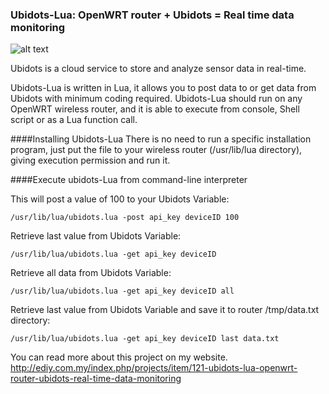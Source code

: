 ### Ubidots-Lua: OpenWRT router + Ubidots = Real time data monitoring
![alt text](https://cloud.githubusercontent.com/assets/11365120/8148815/3d5a5250-12e0-11e5-878d-e053382554f6.jpg "Ubidots")

Ubidots is a cloud service to store and analyze sensor data in real-time.

Ubidots-Lua is written in Lua, it allows you to post data to or get data from Ubidots with minimum coding required. Ubidots-Lua should run on any OpenWRT wireless router, and it is able to execute from console, Shell script or as a Lua function call.

####Installing Ubidots-Lua
There is no need to run a specific installation program, just put the file to your wireless router (/usr/lib/lua directory), giving execution permission and run it.

####Execute ubidots-Lua from command-line interpreter

This will post a value of 100 to your Ubidots Variable:
```
/usr/lib/lua/ubidots.lua -post api_key deviceID 100
```

Retrieve last value from Ubidots Variable:
```
/usr/lib/lua/ubidots.lua -get api_key deviceID
```

Retrieve all data from Ubidots Variable:
```
/usr/lib/lua/ubidots.lua -get api_key deviceID all
```

Retrieve last value from Ubidots Variable and save it to router /tmp/data.txt directory:
```
/usr/lib/lua/ubidots.lua -get api_key deviceID last data.txt
```


You can read more about this project on my website. http://ediy.com.my/index.php/projects/item/121-ubidots-lua-openwrt-router-ubidots-real-time-data-monitoring

